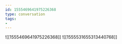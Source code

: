 ```yaml
---
id: 1555469641975226368
type: conversation
tags:
- 
---
```

![[1555469641975226368]]
![[1555531655313440768]]

